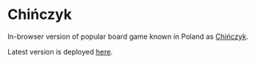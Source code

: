 Chińczyk
========

In-browser version of popular board game known in Poland as [Chińczyk](https://pl.wikipedia.org/wiki/Chi%C5%84czyk_(gra_planszowa)).

Latest version is deployed [here](http://alkor.info/chinczyk/).
